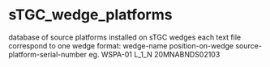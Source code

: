 # sTGC_wedge_platforms
database of source platforms installed on sTGC wedges
each text file correspond to one wedge
format:
wedge-name position-on-wedge source-platform-serial-number
eg.
WSPA-01 L_1_N 20MNABNDS02103
